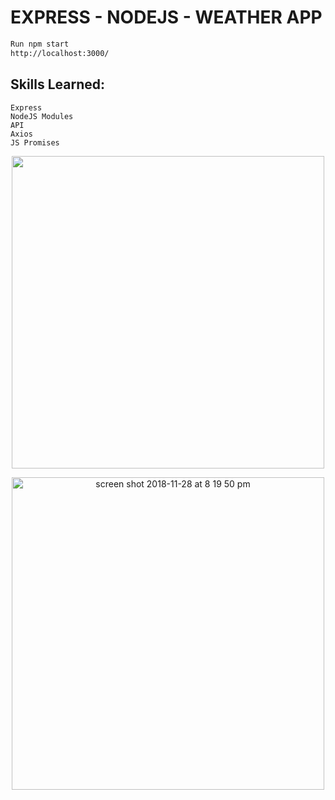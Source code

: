 
# EXPRESS - NODEJS - WEATHER APP

```diff
Run npm start
http://localhost:3000/
```

## Skills Learned:
```
Express
NodeJS Modules
API
Axios
JS Promises
```

<p align="center">
<img width="500"  src="https://user-images.githubusercontent.com/6277603/49688719-10164480-facb-11e8-9094-d786957c612a.png">
</p>


<p align="center">
<img width="500" alt="screen shot 2018-11-28 at 8 19 50 pm" src="https://user-images.githubusercontent.com/6277603/49688720-10aedb00-facb-11e8-8d0d-102bbcd9b2f2.png">
</p>
